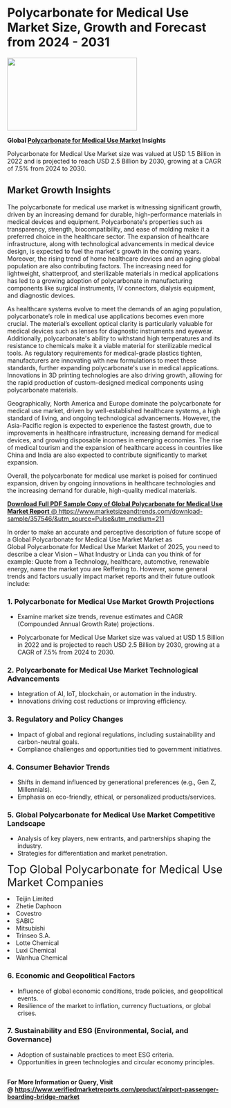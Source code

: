 <H1>Polycarbonate for Medical Use Market Size, Growth and Forecast from 2024 - 2031</H1><img class="aligncenter size-medium wp-image-584254" src="https://thirdeyenews.in/wp-content/uploads/2024/09/Global-Market-Research-300x168.jpeg" alt="" width="300" height="168" /><p><strong>Global&nbsp;<a href="https://www.marketsizeandtrends.com/download-sample/357546/&amp;utm_source=Pulse&amp;utm_medium=211">Polycarbonate for Medical Use Market</a> Insights</strong></p><p>Polycarbonate for Medical Use Market size was valued at USD 1.5 Billion in 2022 and is projected to reach USD 2.5 Billion by 2030, growing at a CAGR of 7.5% from 2024 to 2030.</p><p><h2>Market Growth Insights</h2> <p>The polycarbonate for medical use market is witnessing significant growth, driven by an increasing demand for durable, high-performance materials in medical devices and equipment. Polycarbonate's properties such as transparency, strength, biocompatibility, and ease of molding make it a preferred choice in the healthcare sector. The expansion of healthcare infrastructure, along with technological advancements in medical device design, is expected to fuel the market's growth in the coming years. Moreover, the rising trend of home healthcare devices and an aging global population are also contributing factors. The increasing need for lightweight, shatterproof, and sterilizable materials in medical applications has led to a growing adoption of polycarbonate in manufacturing components like surgical instruments, IV connectors, dialysis equipment, and diagnostic devices.</p> <p><a href="download-sample-link"></a></p> <p>As healthcare systems evolve to meet the demands of an aging population, polycarbonate’s role in medical use applications becomes even more crucial. The material’s excellent optical clarity is particularly valuable for medical devices such as lenses for diagnostic instruments and eyewear. Additionally, polycarbonate's ability to withstand high temperatures and its resistance to chemicals make it a viable material for sterilizable medical tools. As regulatory requirements for medical-grade plastics tighten, manufacturers are innovating with new formulations to meet these standards, further expanding polycarbonate's use in medical applications. Innovations in 3D printing technologies are also driving growth, allowing for the rapid production of custom-designed medical components using polycarbonate materials.</p> <p>Geographically, North America and Europe dominate the polycarbonate for medical use market, driven by well-established healthcare systems, a high standard of living, and ongoing technological advancements. However, the Asia-Pacific region is expected to experience the fastest growth, due to improvements in healthcare infrastructure, increasing demand for medical devices, and growing disposable incomes in emerging economies. The rise of medical tourism and the expansion of healthcare access in countries like China and India are also expected to contribute significantly to market expansion.</p> <p>Overall, the polycarbonate for medical use market is poised for continued expansion, driven by ongoing innovations in healthcare technologies and the increasing demand for durable, high-quality medical materials.</p> <p><a href="get-more-link"></p><p><span class=""><strong>Download Full PDF Sample Copy of Global Polycarbonate for Medical Use Market Report</strong> @ <a href="https://www.marketsizeandtrends.com/download-sample/357546/&amp;utm_source=Pulse&amp;utm_medium=211" target="_blank">https://www.marketsizeandtrends.com/download-sample/357546/&amp;utm_source=Pulse&amp;utm_medium=211</a></span></p><p>In order to make an accurate and perceptive description of future scope of a Global&nbsp;Polycarbonate for Medical Use Market Market as Global&nbsp;Polycarbonate for Medical Use Market Market of 2025, you need to describe a clear Vision &ndash; What Industry or Linda can you think of for example: Quote from a Technology, healthcare, automotive, renewable energy, name the market you are Reffering to. However, some general trends and factors usually impact market reports and their future outlook include:</p><h3>1.&nbsp;<strong>Polycarbonate for Medical Use Market Growth Projections</strong></h3><ul><li>Examine market size trends, revenue estimates and CAGR (Compounded Annual Growth Rate) projections.</li><li><p>Polycarbonate for Medical Use Market size was valued at USD 1.5 Billion in 2022 and is projected to reach USD 2.5 Billion by 2030, growing at a CAGR of 7.5% from 2024 to 2030.</p></li></ul><h3>2.&nbsp;<strong>Polycarbonate for Medical Use Market Technological Advancements</strong></h3><ul><li>Integration of AI, IoT, blockchain, or automation in the industry.</li><li>Innovations driving cost reductions or improving efficiency.</li></ul><h3>3.&nbsp;<strong>Regulatory and Policy Changes</strong></h3><ul><li>Impact of global and regional regulations, including sustainability and carbon-neutral goals.</li><li>Compliance challenges and opportunities tied to government initiatives.</li></ul><h3>4.&nbsp;<strong>Consumer Behavior Trends</strong></h3><ul><li>Shifts in demand influenced by generational preferences (e.g., Gen Z, Millennials).</li><li>Emphasis on eco-friendly, ethical, or personalized products/services.</li></ul><h3>5.&nbsp;<strong>Global Polycarbonate for Medical Use Market Competitive Landscape</strong></h3><ul><li>Analysis of key players, new entrants, and partnerships shaping the industry.</li><li>Strategies for differentiation and market penetration.</li></ul><p data-pm-slice="1 1 []"><span style="color: inherit; font-family: inherit; font-size: 25px;">Top Global Polycarbonate for Medical Use Market Companies</span></p><div class="" data-test-id=""><p><li>Teijin Limited</li><li> Zhetie Daphoon</li><li> Covestro</li><li> SABIC</li><li> Mitsubishi</li><li> Trinseo S.A.</li><li> Lotte Chemical</li><li> Luxi Chemical</li><li> Wanhua Chemical</li></p></div><h3>6.&nbsp;<strong>Economic and Geopolitical Factors</strong></h3><ul><li>Influence of global economic conditions, trade policies, and geopolitical events.</li><li>Resilience of the market to inflation, currency fluctuations, or global crises.</li></ul><h3>7.&nbsp;<strong>Sustainability and ESG (Environmental, Social, and Governance)</strong></h3><ul><li>Adoption of sustainable practices to meet ESG criteria.</li><li>Opportunities in green technologies and circular economy principles.</li></ul><h2><strong style="font-size: 14px;">For More Information or Query, Visit @&nbsp;</strong><a style="background-color: #ffffff; font-size: 14px;" href="https://www.marketsizeandtrends.com/report/polycarbonate-for-medical-use-market/" target="_blank">https://www.verifiedmarketreports.com/product/airport-passenger-boarding-bridge-market</a></h2>

